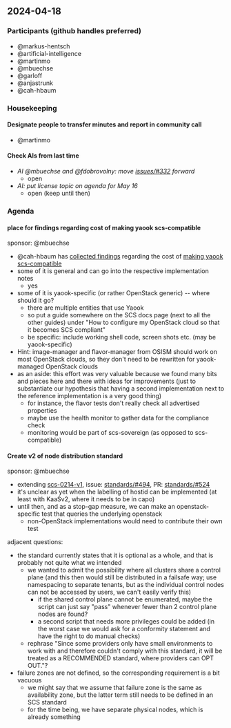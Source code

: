 ## 2024-04-18

### Participants (github handles preferred)

- @markus-hentsch
- @artificial-intelligence
- @martinmo
- @mbuechse
- @garloff
- @anjastrunk
- @cah-hbaum

### Housekeeping

#### Designate people to transfer minutes and report in community call

- @martinmo

#### Check AIs from last time

- _AI @mbuechse and @fdobrovolny: move [issues/#332](https://github.com/SovereignCloudStack/issues/issues/332) forward_
    - open
- _AI: put license topic on agenda for May 16_
    - open (keep until then)

### Agenda

#### place for findings regarding cost of making yaook scs-compatible

sponsor: @mbuechse

- @cah-hbaum has [collected findings](https://github.com/SovereignCloudStack/standards/blob/do-not-merge/scs-compliant-yaook/Informational/) regarding the cost of [making yaook scs-compatible](https://github.com/SovereignCloudStack/standards/issues/426)
- some of it is general and can go into the respective implementation notes
    - yes
- some of it is yaook-specific (or rather OpenStack generic) -- where should it go?
    - there are multiple entities that use Yaook
    - so put a guide somewhere on the SCS docs page (next to all the other guides) under "How to configure my OpenStack cloud so that it becomes SCS compliant"
    - be specific: include working shell code, screen shots etc. (may be yaook-specific)
- Hint: image-manager and flavor-manager from OSISM should work on most OpenStack clouds, so they don't need to be rewritten for yaook-managed OpenStack clouds
- as an aside: this effort was very valuable because we found many bits and pieces here and there with ideas for improvements (just to substantiate our hypothesis that having a second implementation next to the reference implementation is a very good thing)
    - for instance, the flavor tests don't really check all advertised properties
    - maybe use the health monitor to gather data for the compliance check
    - monitoring would be part of scs-sovereign (as opposed to scs-compatible)

#### Create v2 of node distribution standard

sponsor: @mbuechse

- extending [scs-0214-v1](https://docs.scs.community/standards/scs-0214-v1-k8s-node-distribution), issue: [standards/#494](https://github.com/SovereignCloudStack/standards/issues/494), PR: [standards/#524](https://github.com/SovereignCloudStack/standards/pull/524)
- it's unclear as yet when the labelling of hostid can be implemented (at least with KaaSv2, where it needs to be in capo)
- until then, and as a stop-gap measure, we can make an openstack-specific test that queries the underlying openstack
    - non-OpenStack implementations would need to contribute their own test

adjacent questions:

- the standard currently states that it is optional as a whole, and that is probably not quite what we intended
    - we wanted to admit the possibility where all clusters share a control plane (and this then would still be distributed in a failsafe way; use namespacing to separate tenants, but as the individual control nodes can not be accessed by users, we can't easily verify this)
        - if the shared control plane cannot be enumerated, maybe the script can just say "pass" whenever fewer than 2 control plane nodes are found?
        - a second script that needs more privileges could be added (in the worst case we would ask for a conformity statement and have the right to do manual checks)
    - rephrase "Since some providers only have small environments to work with and therefore couldn't comply with this standard, it will be treated as a RECOMMENDED standard, where providers can OPT OUT."?
- failure zones are not defined, so the corresponding requirement is a bit vacuous
    - we might say that we assume that failure zone is the same as availability zone, but the latter term still needs to be defined in an SCS standard
    - for the time being, we have separate physical nodes, which is already something
